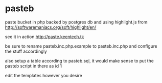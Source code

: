 pasteb
======

paste bucket in php backed by postgres db and using highlight.js 
from http://softwaremaniacs.org/soft/highlight/en/

see it in action http://paste.keentech.tk

be sure to rename pasteb.inc.php.example to pasteb.inc.php and
configure the stuff accordingly

also setup a table according to pasteb.sql, it would make sense
to put the pasteb script in there as id 1

edit the templates however you desire
